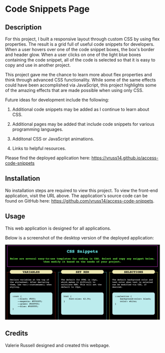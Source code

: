 # Code Snippets Page

## Description

For this project, I built a responsive layout through custom CSS by using flex properties. The result is a grid full of useful code snippets for developers. When a user hovers over one of the code snippet boxes, the box's border and header glow. When a user clicks on one of the light blue boxes containing the code snippet, all of the code is selected so that it is easy to copy and use in another project.

This project gave me the chance to learn more about flex properties and think through advanced CSS functionality. While some of the same effects could have been accomplished via JavaScript, this project highlights some of the amazing effects that are made possible when using only CSS.

Future ideas for development include the following:

1. Additional code snippets may be added as I continue to learn about CSS.

2. Additional pages may be added that include code snippets for various programming languages.

3. Additonal CSS or JavaScript animations.

4. Links to helpful resources.


Please find the deployed application here: https://vruss14.github.io/access-code-snippets

## Installation

No installation steps are required to view this project. To view the front-end application, visit the URL above. The application's source code can be found on GitHub here: https://github.com/vruss14/access-code-snippets.

## Usage

This web application is designed for all applications.

Below is a screenshot of the desktop version of the deployed application:

![screenshot of webpage for desktop](images/snippets-screenshot.png)

## Credits

Valerie Russell designed and created this webpage.



